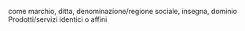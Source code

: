 come marchio, ditta, denominazione/regione sociale, insegna, dominio Prodotti/servizi identici o affini